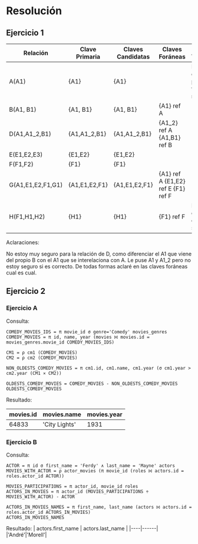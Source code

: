 # Resolución

## Ejercicio 1

| Relación | Clave Primaria | Claves Candidatas | Claves Foráneas | Aclaraciones |
|----------|----------------|-------------------|-----------------| ------------ |
|A(A1)|{A1}|{A1}||No se puede garantizar la participación total con B mediante C|
|B(A1, B1)|{A1, B1}|{A1, B1}|{A1} ref A||
|D(A1,A1_2,B1)|{A1,A1_2,B1}|{A1,A1_2,B1}|{A1_2} ref A {A1,B1} ref B||
|E(E1,E2,E3)|{E1,E2}|{E1,E2}|||
|F(F1,F2)|{F1}|{F1}|||
|G(A1,E1,E2,F1,G1)|{A1,E1,E2,F1}|{A1,E1,E2,F1}|{A1} ref A {E1,E2} ref E {F1} ref F||
|H(F1,H1,H2)|{H1}|{H1}|{F1} ref F|No se puede garantizar que F1 no sea nulo|

Aclaraciones:

No estoy muy seguro para la relación de D, como diferenciar el A1 que viene del propio B con el A1 que se interelaciona con A. Le puse A1 y A1_2 pero no estoy seguro si es correcto. De todas formas aclaré en las claves foráneas cual es cual.

## Ejercicio 2

### Ejercicio A

Consulta:

```relax
COMEDY_MOVIES_IDS = π movie_id σ genre='Comedy' movies_genres
COMEDY_MOVIES = π id, name, year (movies ⨝ movies.id = movies_genres.movie_id COMEDY_MOVIES_IDS)

CM1 = ρ cm1 (COMEDY_MOVIES)
CM2 = ρ cm2 (COMEDY_MOVIES)

NON_OLDESTS_COMEDY_MOVIES = π cm1.id, cm1.name, cm1.year (σ cm1.year > cm2.year (CM1 ⨯ CM2))

OLDESTS_COMEDY_MOVIES = COMEDY_MOVIES - NON_OLDESTS_COMEDY_MOVIES
OLDESTS_COMEDY_MOVIES
```

Resultado:

| movies.id | movies.name | movies.year |
|----|------|------|
|64833|'City Lights'|1931|

### Ejercicio B

Consulta:

```relax
ACTOR = π id σ first_name = 'Ferdy' ∧ last_name = 'Mayne' actors
MOVIES_WITH_ACTOR = ρ actor_movies (π movie_id (roles ⨝ actors.id = roles.actor_id ACTOR))

MOVIES_PARTICIPATIONS = π actor_id, movie_id roles 
ACTORS_IN_MOVIES = π actor_id (MOVIES_PARTICIPATIONS ÷ MOVIES_WITH_ACTOR) - ACTOR

ACTORS_IN_MOVIES_NAMES = π first_name, last_name (actors ⨝ actors.id = roles.actor_id ACTORS_IN_MOVIES)
ACTORS_IN_MOVIES_NAMES
```

Resultado:
| actors.first_name | actors.last_name |
|----|------|
|'André'|'Morell'|
